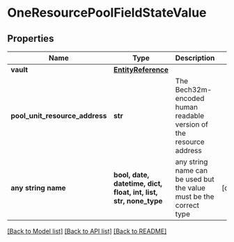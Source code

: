 # OneResourcePoolFieldStateValue


## Properties
Name | Type | Description | Notes
------------ | ------------- | ------------- | -------------
**vault** | [**EntityReference**](EntityReference.md) |  | 
**pool_unit_resource_address** | **str** | The Bech32m-encoded human readable version of the resource address | 
**any string name** | **bool, date, datetime, dict, float, int, list, str, none_type** | any string name can be used but the value must be the correct type | [optional]

[[Back to Model list]](../README.md#documentation-for-models) [[Back to API list]](../README.md#documentation-for-api-endpoints) [[Back to README]](../README.md)


